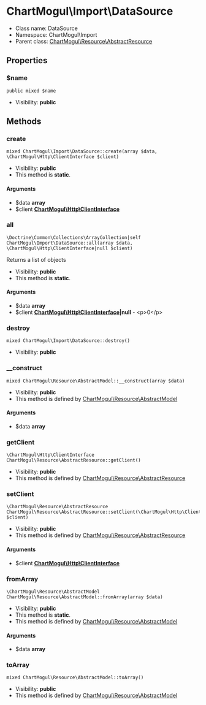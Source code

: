 ChartMogul\Import\DataSource
===============






* Class name: DataSource
* Namespace: ChartMogul\Import
* Parent class: [ChartMogul\Resource\AbstractResource](ChartMogul-Resource-AbstractResource.md)





Properties
----------


### $name

    public mixed $name





* Visibility: **public**


Methods
-------


### create

    mixed ChartMogul\Import\DataSource::create(array $data, \ChartMogul\Http\ClientInterface $client)





* Visibility: **public**
* This method is **static**.


#### Arguments
* $data **array**
* $client **[ChartMogul\Http\ClientInterface](ChartMogul-Http-ClientInterface.md)**



### all

    \Doctrine\Common\Collections\ArrayCollection|self ChartMogul\Import\DataSource::all(array $data, \ChartMogul\Http\ClientInterface|null $client)

Returns a list of objects



* Visibility: **public**
* This method is **static**.


#### Arguments
* $data **array**
* $client **[ChartMogul\Http\ClientInterface](ChartMogul-Http-ClientInterface.md)|null** - &lt;p&gt;0&lt;/p&gt;



### destroy

    mixed ChartMogul\Import\DataSource::destroy()





* Visibility: **public**




### __construct

    mixed ChartMogul\Resource\AbstractModel::__construct(array $data)





* Visibility: **public**
* This method is defined by [ChartMogul\Resource\AbstractModel](ChartMogul-Resource-AbstractModel.md)


#### Arguments
* $data **array**



### getClient

    \ChartMogul\Http\ClientInterface ChartMogul\Resource\AbstractResource::getClient()





* Visibility: **public**
* This method is defined by [ChartMogul\Resource\AbstractResource](ChartMogul-Resource-AbstractResource.md)




### setClient

    \ChartMogul\Resource\AbstractResource ChartMogul\Resource\AbstractResource::setClient(\ChartMogul\Http\ClientInterface $client)





* Visibility: **public**
* This method is defined by [ChartMogul\Resource\AbstractResource](ChartMogul-Resource-AbstractResource.md)


#### Arguments
* $client **[ChartMogul\Http\ClientInterface](ChartMogul-Http-ClientInterface.md)**



### fromArray

    \ChartMogul\Resource\AbstractModel ChartMogul\Resource\AbstractModel::fromArray(array $data)





* Visibility: **public**
* This method is **static**.
* This method is defined by [ChartMogul\Resource\AbstractModel](ChartMogul-Resource-AbstractModel.md)


#### Arguments
* $data **array**



### toArray

    mixed ChartMogul\Resource\AbstractModel::toArray()





* Visibility: **public**
* This method is defined by [ChartMogul\Resource\AbstractModel](ChartMogul-Resource-AbstractModel.md)



